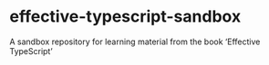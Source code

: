 # effective-typescript-sandbox
A sandbox repository for learning material from the book ‘Effective TypeScript’
